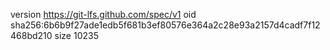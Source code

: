 version https://git-lfs.github.com/spec/v1
oid sha256:6b6b9f27ade1edb5f681b3ef80576e364a2c28e93a2157d4cadf7f12468bd210
size 10235
